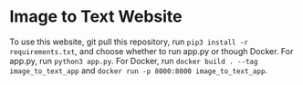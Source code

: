 # Image to Text Website
To use this website, git pull this repository, run `pip3 install -r requirements.txt`, and choose whether to run app.py or though Docker. For app.py, run `python3 app.py`. For Docker, run `docker build . --tag image_to_text_app` and `docker run -p 8000:8000 image_to_text_app`.